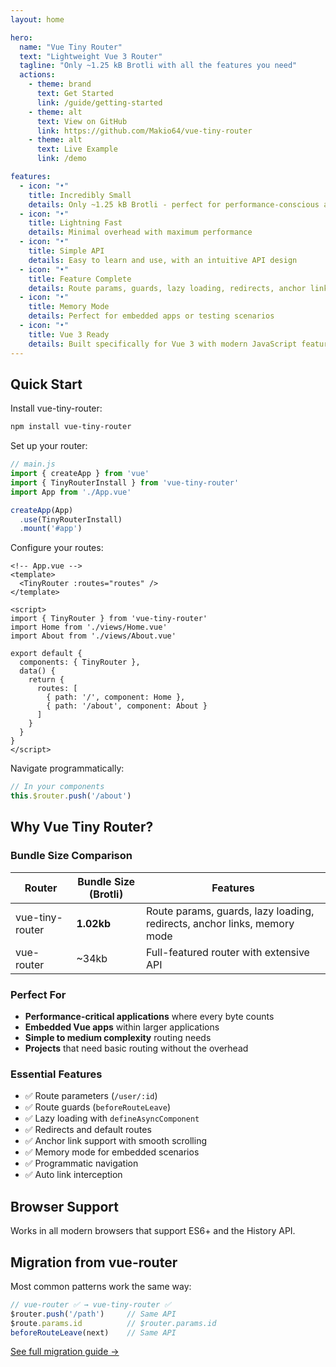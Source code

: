 ```yaml
---
layout: home

hero:
  name: "Vue Tiny Router"
  text: "Lightweight Vue 3 Router"
  tagline: "Only ~1.25 kB Brotli with all the features you need"
  actions:
    - theme: brand
      text: Get Started
      link: /guide/getting-started
    - theme: alt
      text: View on GitHub
      link: https://github.com/Makio64/vue-tiny-router
    - theme: alt
      text: Live Example
      link: /demo

features:
  - icon: "•"
    title: Incredibly Small
    details: Only ~1.25 kB Brotli - perfect for performance-conscious applications
  - icon: "•"
    title: Lightning Fast
    details: Minimal overhead with maximum performance
  - icon: "•"
    title: Simple API
    details: Easy to learn and use, with an intuitive API design
  - icon: "•"
    title: Feature Complete
    details: Route params, guards, lazy loading, redirects, anchor links, and more
  - icon: "•"
    title: Memory Mode
    details: Perfect for embedded apps or testing scenarios
  - icon: "•"
    title: Vue 3 Ready
    details: Built specifically for Vue 3 with modern JavaScript features
---
```


## Quick Start

Install vue-tiny-router:

```bash
npm install vue-tiny-router
```

Set up your router:

```javascript
// main.js
import { createApp } from 'vue'
import { TinyRouterInstall } from 'vue-tiny-router'
import App from './App.vue'

createApp(App)
  .use(TinyRouterInstall)
  .mount('#app')
```

Configure your routes:

```vue
<!-- App.vue -->
<template>
  <TinyRouter :routes="routes" />
</template>

<script>
import { TinyRouter } from 'vue-tiny-router'
import Home from './views/Home.vue'
import About from './views/About.vue'

export default {
  components: { TinyRouter },
  data() {
    return {
      routes: [
        { path: '/', component: Home },
        { path: '/about', component: About }
      ]
    }
  }
}
</script>
```

Navigate programmatically:

```javascript
// In your components
this.$router.push('/about')
```

## Why Vue Tiny Router?

### Bundle Size Comparison

| Router | Bundle Size (Brotli) | Features |
|--------|----------------------|----------|
| vue-tiny-router | **1.02kb** | Route params, guards, lazy loading, redirects, anchor links, memory mode |
| vue-router | ~34kb | Full-featured router with extensive API |

### Perfect For

- **Performance-critical applications** where every byte counts
- **Embedded Vue apps** within larger applications
- **Simple to medium complexity** routing needs
- **Projects** that need basic routing without the overhead

### Essential Features

- ✅ Route parameters (`/user/:id`)
- ✅ Route guards (`beforeRouteLeave`)
- ✅ Lazy loading with `defineAsyncComponent`
- ✅ Redirects and default routes
- ✅ Anchor link support with smooth scrolling
- ✅ Memory mode for embedded scenarios
- ✅ Programmatic navigation
- ✅ Auto link interception

## Browser Support

Works in all modern browsers that support ES6+ and the History API.

## Migration from vue-router

Most common patterns work the same way:

```javascript
// vue-router ✅ → vue-tiny-router ✅
$router.push('/path')     // Same API
$route.params.id          // $router.params.id
beforeRouteLeave(next)    // Same API
```

[See full migration guide →](/migration/from-vue-router) 